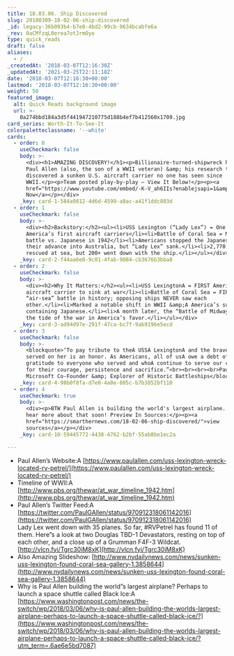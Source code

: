 ```yaml
---
title: 18.03.06. Ship Discovered
slug: 20180309-18-02-06-ship-discovered
_id: legacy-36b093b4-b7e8-4bd2-99cb-9634bcabfe6a
_rev: 0aCMfzqL0erea7otJrmOyo
type: quick_reads
draft: false
aliases:
  - /
_createdAt: '2018-03-07T12:16:30Z'
_updatedAt: '2021-03-25T22:11:18Z'
date: '2018-03-07T12:16:30+00:00'
lastmod: '2018-03-07T12:16:30+00:00'
weight: 50
featured_image:
  alt: Quick Reads background image
  url: >-
    0a274bbd184a3d5f441947210775d188b4ef7b412560x1709.jpg
card_series: Worth-It-To-See-It
colorpaletteclassname: '--white'
cards:
  - order: 0
    useCheckmark: false
    body: >-
      <div><h1>AMAZING DISCOVERY!</h1><p>Billionaire-turned-shipwreck hunter,
      Paul Allen (also, the son of a WWII veteran) &amp; his research team
      discovered a sunken U.S. aircraft carrier no one has seen since
      WWII.</p><p>Team posted play-by-play – View It Below!</p><p><a
      href="https://www.youtube.com/embed/-K-V_ah6IIs?enablejsapi=1&amp;autoplay=1&amp;rel=0">Watch
      Now</a></p></div>
    _key: card-1-584a9812-4d6d-4599-a8ac-a41f1ddc803d
  - order: 1
    useCheckmark: false
    body: >-
      <div><h2>Backstory:</h2><ul><li>USS Lexington (“Lady Lex”) = One of
      America’s first aircraft carriers</li><li>Battle of Coral Sea = Major WWII
      battle vs. Japanese in 1942</li><li>Americans stopped the Japanese and
      their advance into Australia, but “Lady Lex” sank.</li><li>2,770 men
      rescued at sea, but 200+ went down with the ship.</li></ul></div>
    _key: card-2-f44aa6e0-9c01-4fab-9084-cb3676b3bba8
  - order: 2
    useCheckmark: false
    body: >-
      <div><h2>Why It Matters:</h2><ul><li>USS LexingtonA = FIRST American
      aircraft carrier to sink at war</li><li>Battle of Coral Sea = FIRST
      “air-sea” battle in history; opposing ships NEVER saw each
      other.</li><li>Marked a notable shift in WWII &amp;A America’s success
      containing Japanese.</li><li>A month later, the “Battle of Midway” turns
      the tide of the war in America’s favor.</li></ul></div>
    _key: card-3-ad94d97e-291f-47ca-bc7f-9ab9196e5ecd
  - order: 3
    useCheckmark: false
    body: >-
      <blockquote>‘To pay tribute to theA USSA LexingtonA and the brave men that
      served on her is an honor. As Americans, all of usA owe a debt of
      gratitude to everyone who served and whoA continue to serve our country
      for their courage, persistence and sacrifice.”<br><br><br><br>Paul Allen,
      Microsoft Co-Founder &amp; Explorer of Historic Battleships</blockquote>
    _key: card-4-98b0f8fa-d7e0-4a0e-805c-b7b3852bf110
  - order: 4
    useCheckmark: true
    body: >-
      <div><p>BTW Paul Allen is building the world's largest airplane. Expect to
      hear more about that soon! Preview In Sources:</p><p><a
      href="https://smarthernews.com/18-02-06-ship-discovered/">view
      sources</a></p></div>
    _key: card-10-59445772-4438-4762-b2bf-55ab8be1ec2a

---
```

* Paul Allen’s Website:A [https://www.paulallen.com/uss-lexington-wreck-located-rv-petrel/](https://www.paulallen.com/uss-lexington-wreck-located-rv-petrel/)
* Timeline of WWII:A [http://www.pbs.org/thewar/at_war_timeline_1942.htm](http://www.pbs.org/thewar/at_war_timeline_1942.htm)
* Paul Allen’s Twitter Feed:A [https://twitter.com/PaulGAllen/status/970912318061142016](https://twitter.com/PaulGAllen/status/970912318061142016)  
Lady Lex went down with 35 planes. So far, #RVPetrel has found 11 of them. Here”s a look at two Douglas TBD-1 Devastators, resting on top of each other, and a close up of a Grumman F4F-3 Wildcat. [http://vlcn.fyi/Tgrc30iM8xK](http://vlcn.fyi/Tgrc30iM8xK)
* Also Amazing Slideshow: [http://www.nydailynews.com/news/sunken-uss-lexington-found-coral-sea-gallery-1.3858644](http://www.nydailynews.com/news/sunken-uss-lexington-found-coral-sea-gallery-1.3858644)
* Why is Paul Allen building the world”s largest airplane? Perhaps to launch a space shuttle called Black Ice:A [https://www.washingtonpost.com/news/the-switch/wp/2018/03/06/why-is-paul-allen-building-the-worlds-largest-airplane-perhaps-to-launch-a-space-shuttle-called-black-ice/?](https://www.washingtonpost.com/news/the-switch/wp/2018/03/06/why-is-paul-allen-building-the-worlds-largest-airplane-perhaps-to-launch-a-space-shuttle-called-black-ice/?utm_term=.6ae6e5bd7087)